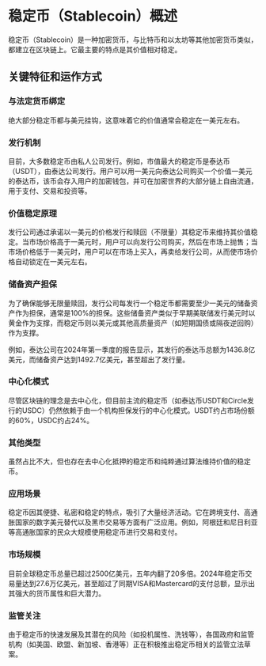 # 稳定币（Stablecoin）概述

稳定币（Stablecoin）是一种加密货币，与比特币和以太坊等其他加密货币类似，都建立在区块链上。它最主要的特点是其价值相对稳定。

## 关键特征和运作方式

### 与法定货币绑定
绝大部分稳定币都与美元挂钩，这意味着它的价值通常会稳定在一美元左右。

### 发行机制
目前，大多数稳定币由私人公司发行。例如，市值最大的稳定币是泰达币（USDT），由泰达公司发行。用户可以用一美元向泰达公司购买一个价值一美元的泰达币，该币会存入用户的加密钱包，并可在加密世界的大部分链上自由流通，用于支付、交易和投资等。

### 价值稳定原理
发行公司通过承诺以一美元的价格发行和赎回（不限量）其稳定币来维持其价值稳定。当市场价格高于一美元时，用户可以向发行公司购买，然后在市场上抛售；当市场价格低于一美元时，用户可以在市场上买入，再卖给发行公司，从而使市场价格自动锁定在一美元左右。

### 储备资产担保
为了确保能够无限量赎回，发行公司每发行一个稳定币都需要至少一美元的储备资产作为担保，通常是100%的担保。这些储备资产类似于早期美联储发行美元时以黄金作为支撑，而稳定币则以美元或其他高质量资产（如短期国债或隔夜逆回购）作为支撑。

例如，泰达公司在2024年第一季度的报告显示，其发行的泰达币总额为1436.8亿美元，而储备资产达到1492.7亿美元，甚至超出了发行量。

### 中心化模式
尽管区块链的理念是去中心化，但目前主流的稳定币（如泰达币USDT和Circle发行的USDC）仍然依赖于由一个机构担保发行的中心化模式。USDT约占市场份额的60%，USDC约占24%。

### 其他类型
虽然占比不大，但也存在去中心化抵押的稳定币和纯粹通过算法维持价值的稳定币。

### 应用场景
稳定币因其便捷、私密和稳定的特点，吸引了大量经济活动。它在跨境支付、高通胀国家的数字美元替代以及黑市交易等方面有广泛应用。例如，阿根廷和尼日利亚等高通胀国家的民众大规模使用稳定币进行交易和支付。

### 市场规模
目前全球稳定币总量已超过2500亿美元，五年内翻了20多倍。2024年稳定币交易量达到27.6万亿美元，甚至超过了同期VISA和Mastercard的支付总额，显示出其强大的货币属性和巨大潜力。

### 监管关注
由于稳定币的快速发展及其潜在的风险（如投机属性、洗钱等），各国政府和监管机构（如美国、欧盟、新加坡、香港等）正在积极推出稳定币相关的监管立法草案。